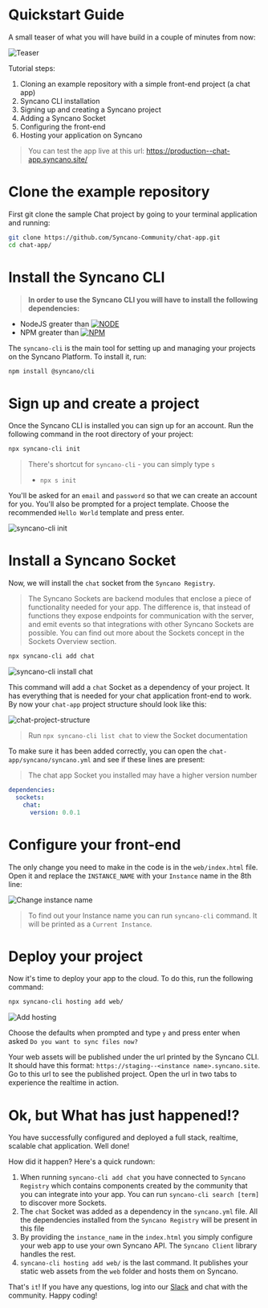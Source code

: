 # Quickstart Guide

A small teaser of what you will have build in a couple of minutes from now:

![Teaser](http://i.imgur.com/XAxBGof.gif)

Tutorial steps:
1. Cloning an example repository with a simple front-end project (a chat app)
2. Syncano CLI installation
3. Signing up and creating a Syncano project
4. Adding a Syncano Socket
5. Configuring the front-end
6. Hosting your application on Syncano

> You can test the app live at this url: https://production--chat-app.syncano.site/

# Clone the example repository

First git clone the sample Chat project by going to your terminal application and running:

```sh
git clone https://github.com/Syncano-Community/chat-app.git
cd chat-app/
```

# Install the Syncano CLI

> **In order to use the Syncano CLI you will have to install the following dependencies:**
* NodeJS greater than [![NODE](https://img.shields.io/badge/node-v8.9.0-blue.svg)](http://nodejs.org/)
* NPM greater than [![NPM](https://img.shields.io/badge/npm-v8.9.0-blue.svg)](http://npmjs.com/) 

The `syncano-cli` is the main tool for setting up and managing your projects on the Syncano Platform. To install it, run:

```sh
npm install @syncano/cli
``` 

# Sign up and create a project
Once the Syncano CLI is installed you can sign up for an account. Run the following command in the root directory of your project:

```sh
npx syncano-cli init
```

> There's shortcut for `syncano-cli` - you can simply type `s`
> * `npx s init`

You'll be asked for an `email` and `password` so that we can create an account for you.
You'll also be prompted for a project template. Choose the recommended `Hello World` template and press enter.

![syncano-cli init](/img/syncano-cli-init.png)

# Install a Syncano Socket

Now, we will install the `chat` socket from the `Syncano Registry`.

> The Syncano Sockets are backend modules that enclose a piece of functionality needed for your app. The difference is, that instead of functions they expose endpoints for communication with the server, and emit events so that integrations with other Syncano Sockets are possible. You can find out more about the Sockets concept in the Sockets Overview section.

```sh
npx syncano-cli add chat
```
![syncano-cli install chat](/img/syncano-cli-add-chat.png)

This command will add a `chat` Socket as a dependency of your project. It has everything that is needed for your chat application front-end to work. By now your `chat-app` project structure should look like this:

![chat-project-structure](/img/chat-project-structure.png)

> Run `npx syncano-cli list chat` to view the Socket documentation

To make sure it has been added correctly, you can open the `chat-app/syncano/syncano.yml` and see if these lines are present:
> The chat app Socket you installed may have a higher version number

```yml
dependencies:
  sockets:
    chat:
      version: 0.0.1
```

# Configure your front-end

The only change you need to make in the code is in the `web/index.html` file. Open it and replace the `INSTANCE_NAME` with your `Instance` name in the 8th line:

![Change instance name](/img/syncano-cli-index.png)

 > To find out your Instance name you can run `syncano-cli` command. It will be printed as a `Current Instance`.

# Deploy your project

Now it's time to deploy your app to the cloud. To do this, run the following command:

```sh
npx syncano-cli hosting add web/
```
![Add hosting](/img/syncano-cli-hosting-add.png)

Choose the defaults when prompted and type `y` and press enter when asked `Do you want to sync files now?`

Your web assets will be published under the url printed by the Syncano CLI. It should have this format:  `https://staging--<instance name>.syncano.site`. Go to this url to see the published project. Open the url in two tabs to experience the realtime in action.

# Ok, but What has just happened!?

You have successfully configured and deployed a full stack, realtime, scalable chat application. Well done!

How did it happen? Here's a quick rundown:

1. When running `syncano-cli add chat` you have connected to `Syncano Registry` which contains components created by the community that you can integrate into your app. You can run `syncano-cli search [term]` to discover more Sockets.
2. The `chat` Socket was added as a dependency in the `syncano.yml` file. All the dependencies installed from the `Syncano Registry` will be present in this file
3. By providing the `instance_name` in the `index.html` you simply configure your web app to use your own Syncano API. The `Syncano Client` library handles the rest.
4. `syncano-cli hosting add web/` is the last command. It publishes your static web assets from the `web` folder and hosts them on Syncano.

That's `it`! If you have any questions, log into our [Slack](https://syncano.io/#/slack-invite) and chat with the community. Happy coding!
